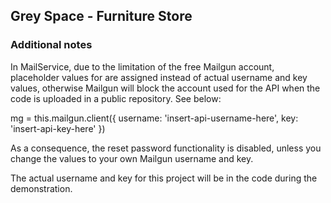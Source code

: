 ## Grey Space - Furniture Store

### Additional notes
In MailService, due to the limitation of the free Mailgun account, placeholder values for are assigned instead of actual username and key values, otherwise Mailgun will block the account used for the API when the code is uploaded in a public repository. See below:

mg = this.mailgun.client({
    username: 'insert-api-username-here',
    key: 'insert-api-key-here'
  })

As a consequence, the reset password functionality is disabled, unless you change the values to your own Mailgun username and key.

The actual username and key for this project will be in the code during the demonstration.


